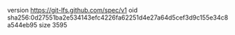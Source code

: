 version https://git-lfs.github.com/spec/v1
oid sha256:0d27551ba2e534143efc4226fa62251d4e27a64d5cef3d9c155e34c8a544eb95
size 3595
